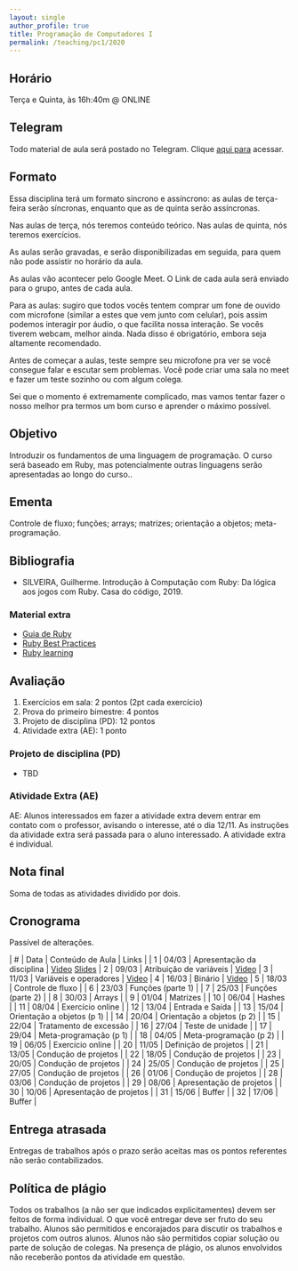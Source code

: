 ```yaml
---
layout: single
author_profile: true
title: Programação de Computadores I
permalink: /teaching/pc1/2020
---
```


## Horário

Terça e Quinta, às 16h:40m @ ONLINE

## Telegram

Todo material de aula será postado no Telegram. Clique [aqui para](https://t.me/joinchat/ignfJ7YH9d9jMWZh) acessar.

## Formato

Essa disciplina terá um formato síncrono e assíncrono: as aulas de terça-feira serão síncronas, enquanto que as de quinta serão assíncronas.

Nas aulas de terça, nós teremos conteúdo teórico. Nas aulas de quinta, nós teremos exercícios.

As aulas serão gravadas, e serão disponibilizadas em seguida, para quem não pode assistir no horário da aula.

As aulas vão acontecer pelo Google Meet. O Link de cada aula será enviado para o grupo, antes de cada aula.

Para as aulas: sugiro que todos vocês tentem comprar um fone de ouvido com microfone (similar a estes que vem junto com celular), pois assim podemos interagir por áudio, o que facilita nossa interação. Se vocês tiverem webcam, melhor ainda. Nada disso é obrigatório, embora seja altamente recomendado.

Antes de começar a aulas, teste sempre seu microfone pra ver se você consegue falar e escutar sem problemas. Você pode criar uma sala no meet e fazer um teste sozinho ou com algum colega.

Sei que o momento é extremamente complicado, mas vamos tentar fazer o nosso melhor pra termos um bom curso e aprender o máximo possível.

## Objetivo

Introduzir os fundamentos de uma linguagem de programação. O curso será baseado em Ruby, mas potencialmente outras linguagens serão apresentadas ao longo do curso..

## Ementa

Controle de fluxo; funções; arrays; matrizes; orientação a objetos; meta-programação.

## Bibliografia

- SILVEIRA, Guilherme. Introdução à Computação com Ruby: Da lógica aos jogos com Ruby. Casa do código, 2019.

### Material extra

- [Guia de Ruby](/guide/ruby/)
- [Ruby Best Practices](http://rubybestpractices.com/)
- [Ruby learning](http://www.rubylearning.org/class/)

## Avaliação

1. Exercícios em sala: 2 pontos (2pt cada exercício)
2. Prova do primeiro bimestre: 4 pontos
3. Projeto de disciplina (PD): 12 pontos
4. Atividade extra (AE): 1 ponto

### Projeto de disciplina (PD)

- TBD

### Atividade Extra (AE)

AE: Alunos interessados em fazer a atividade extra devem entrar em contato com o professor, avisando o interesse, até o dia 12/11. As instruções da atividade extra será passada para o aluno interessado. A atividade extra é individual.

## Nota final

Soma de todas as atividades dividido por dois.

## Cronograma

Passível de alterações.

| # | Data  | Conteúdo de Aula                     | Links |
| 1 | 04/03 | Apresentação da disciplina           | [Video](https://drive.google.com/file/d/13A7FlymMjBn70VM5dDzbQF3WQAbUDEvm/view?usp=sharing) [Slides](https://docs.google.com/presentation/d/11Ja1YptvJxHf3xd0J_jHf0RWoikWBZ_r8P7EbfhctCw/edit?usp=sharing)
| 2 | 09/03 | Atribuição de variáveis             | [Video](https://drive.google.com/file/d/1X0M8ttA20lpP2gy2VsvWLJ8CGF7Yhw1f/view?usp=sharing)
| 3 | 11/03 | Variáveis e operadores              | [Video](https://drive.google.com/file/d/1G3UgJ9nSCXH1vxzYn6wjUbfEnVFUF5eG/view?usp=sharing)
| 4 | 16/03 | Binário                             | [Video](https://drive.google.com/file/d/1v7fL87Uir-SGxlcNkB0fzzZz96i7GuRE/view?usp=sharing)
| 5 | 18/03 | Controle de fluxo                   |
| 6 | 23/03 | Funções (parte 1)                    |
| 7 | 25/03 | Funções (parte 2)                    |
| 8 | 30/03 | Arrays                               |
| 9 | 01/04 | Matrizes                             |
| 10 | 06/04 | Hashes                              |
| 11 | 08/04 | Exercício online                    |
| 12 | 13/04 | Entrada e Saída                     |
| 13 | 15/04 | Orientação a objetos (p 1)          |
| 14 | 20/04 | Orientação a objetos (p 2)          |
| 15 | 22/04 | Tratamento de excessão              |
| 16 | 27/04 | Teste de unidade                    |
| 17 | 29/04 | Meta-programação (p 1)              |
| 18 | 04/05 | Meta-programação (p 2)              |
| 19 | 06/05 | Exercício online                    |
| 20 | 11/05 | Definição de projetos               |
| 21 | 13/05 | Condução de projetos                |
| 22 | 18/05 | Condução de projetos                |
| 23 | 20/05 | Condução de projetos                |
| 24 | 25/05 | Condução de projetos                |
| 25 | 27/05 | Condução de projetos                |
| 26 | 01/06 | Condução de projetos                |
| 28 | 03/06 | Condução de projetos                |
| 29 | 08/06 | Apresentação de projetos            |
| 30 | 10/06 | Apresentação de projetos            |
| 31 | 15/06 | Buffer                              |
| 32 | 17/06 | Buffer                              |


## Entrega atrasada

Entregas de trabalhos após o prazo serão aceitas mas os pontos referentes não serão contabilizados.

## Política de plágio

Todos os trabalhos (a não ser que indicados explicitamentes) devem ser feitos de forma individual. O que você entregar deve ser fruto do seu trabalho. Alunos são permitidos e encorajados para discutir os trabalhos e projetos com outros alunos. Alunos não são permitidos copiar solução ou parte de solução de colegas. Na presença de plágio, os alunos envolvidos não receberão pontos da atividade em questão.
